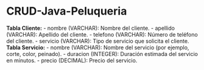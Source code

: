 # CRUD-Java-Peluqueria

**Tabla Cliente:**
    - nombre (VARCHAR): Nombre del cliente.
    - apellido (VARCHAR): Apellido del cliente.
    - telefono (VARCHAR): Número de teléfono del cliente.
    - servicio (VARCHAR): Tipo de servicio que solicita el cliente.
**Tabla Servicio:**
    - nombre (VARCHAR): Nombre del servicio (por ejemplo, corte, color, peinado).
    - duracion (INTEGER): Duración estimada del servicio en minutos.
    - precio (DECIMAL): Precio del servicio.
